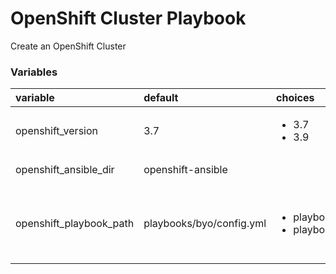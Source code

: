 # OpenShift Cluster Playbook

Create an OpenShift Cluster

### Variables
| variable       | default           |choices           | comments  |
|:------------- |:-------------|:----- |:----- |
| openshift_version| 3.7| <ul><li>3.7</li><li>3.9</li></ul>|OpenShift cluster version.|
| openshift_ansible_dir | openshift-ansible | |Path to the openshift-ansible directory.|
| openshift_playbook_path | playbooks/byo/config.yml |<ul><li>playbooks/byo/config.yml</li><li>playbooks/deploy_cluster.yml</li></ul>|Path to the OpenShift deploy playbook. <br>3.7: **playbooks/byo/config.yml**<br>3.9: **playbooks/deploy_cluster.yml**|
